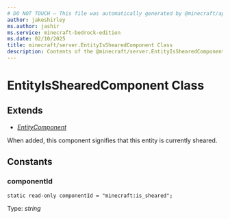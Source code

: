 ```yaml
---
# DO NOT TOUCH — This file was automatically generated by @minecraft/api-docs-generator, to report problems file an issue at https://github.com/Mojang/minecraft-scripting-libraries
author: jakeshirley
ms.author: jashir
ms.service: minecraft-bedrock-edition
ms.date: 02/10/2025
title: minecraft/server.EntityIsShearedComponent Class
description: Contents of the @minecraft/server.EntityIsShearedComponent class.
---
```

# EntityIsShearedComponent Class

## Extends
- [*EntityComponent*](EntityComponent.md)

When added, this component signifies that this entity is currently sheared.

## Constants

### **componentId**
`static read-only componentId = "minecraft:is_sheared";`

Type: *string*
